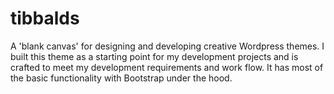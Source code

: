 # tibbalds
A 'blank canvas' for designing and developing creative Wordpress themes.
I built this theme as a starting point for my development projects and is crafted to meet my development requirements and work flow. It has most of the basic functionality with Bootstrap under the hood.
